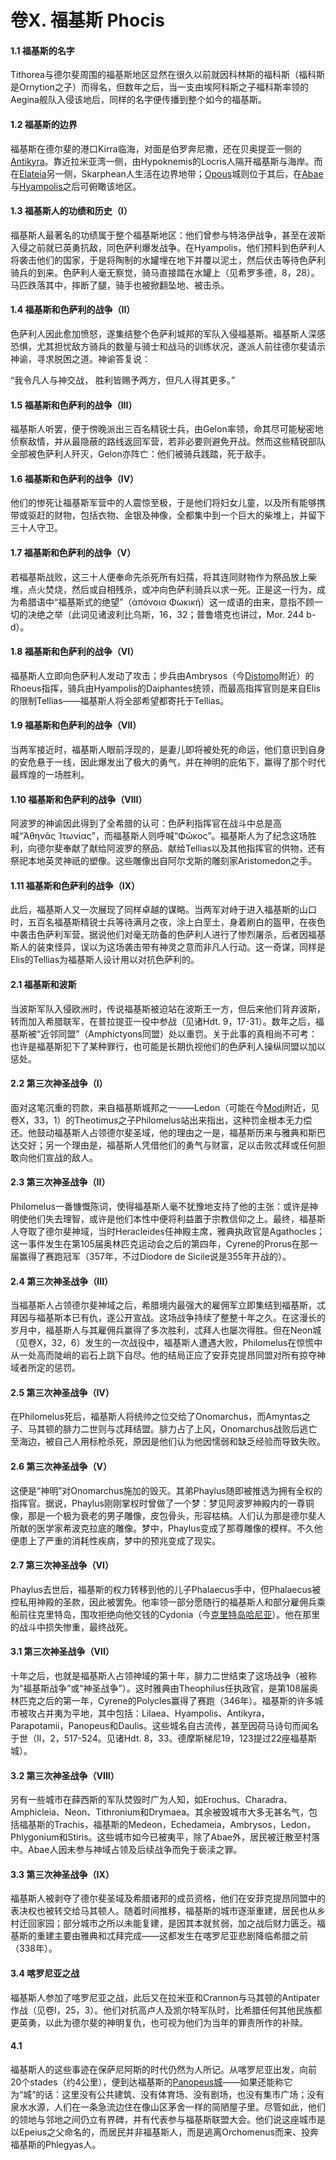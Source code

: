 # 卷X. 福基斯 Phocis

#### 1.1 福基斯的名字
Tithorea与德尔斐周围的福基斯地区显然在很久以前就因科林斯的福科斯（福科斯是Ornytion之子）而得名，但数年之后，当一支由埃阿科斯之子福科斯率领的Aegina舰队入侵该地后，同样的名字便传播到整个如今的福基斯。

#### 1.2 福基斯的边界
福基斯在德尔斐的港口Kirra临海，对面是伯罗奔尼撒，还在贝奥提亚一侧的[Antikyra](https://maps.app.goo.gl/QLzxCq5b5wEaajW2A)。靠近拉米亚湾一侧，由Hypoknemis的Locris人隔开福基斯与海岸。而在[Elateia](https://maps.app.goo.gl/bWNpouUd1sh9Gs8f9)另一侧，Skarphean人生活在边界地带；[Opous](https://en.wikipedia.org/wiki/Opus,_Greece)城则位于其后，在[Abae](https://en.wikipedia.org/wiki/Abae)与[Hyampolis](https://en.wikipedia.org/wiki/Hyampolis)之后可俯瞰该地区。

#### 1.3 福基斯人的功绩和历史（I）
福基斯人最著名的功绩属于整个福基斯地区：他们曾参与特洛伊战争，甚至在波斯入侵之前就已英勇抗敌，同色萨利爆发战争。在Hyampolis，他们预料到色萨利人将袭击他们的国家，于是将陶制的水罐埋在地下并覆以泥土，然后伏击等待色萨利骑兵的到来。色萨利人毫无察觉，骑马直接踏在水罐上（见希罗多德，8，28）。马匹跌落其中，摔断了腿，骑手也被掀翻坠地、被击杀。

#### 1.4 福基斯和色萨利的战争（II）
色萨利人因此愈加愤怒，遂集结整个色萨利城邦的军队入侵福基斯。福基斯人深感恐惧，尤其担忧敌方骑兵的数量与骑士和战马的训练状况，遂派人前往德尔斐请示神谕，寻求脱困之道。神谕答复说：

“我令凡人与神交战，
胜利皆赐予两方，但凡人得其更多。”

#### 1.5 福基斯和色萨利的战争（III）
福基斯人听罢，便于傍晚派出三百名精锐士兵，由Gelon率领，命其尽可能秘密地侦察敌情，并从最隐蔽的路线返回军营，若非必要则避免开战。然而这些精锐部队全部被色萨利人歼灭，Gelon亦阵亡：他们被骑兵践踏，死于敌手。

#### 1.6 福基斯和色萨利的战争（IV）
他们的惨死让福基斯军营中的人震惊至极，于是他们将妇女儿童，以及所有能够携带或驱赶的财物，包括衣物、金银及神像，全都集中到一个巨大的柴堆上，并留下三十人守卫。

#### 1.7 福基斯和色萨利的战争（V）
若福基斯战败，这三十人便奉命先杀死所有妇孺，将其连同财物作为祭品放上柴堆，点火焚烧，然后或自相残杀，或冲向色萨利骑兵以求一死。正是这一行为，成为希腊语中“福基斯式的绝望”（ἀπόνοια Φωκική）这一成语的由来，意指不顾一切的决绝之举（此词见诸波利比乌斯，16，32；普鲁塔克也讲过，Mor. 244 b-d）。

#### 1.8 福基斯和色萨利的战争（VI）
福基斯人立即向色萨利人发动了攻击；步兵由Ambrysos（今[Distomo](https://maps.app.goo.gl/NcxRWLEBam1w8Xmo7)附近）的Rhoeus指挥，骑兵由Hyampolis的Daiphantes统领，而最高指挥官则是来自Elis的限制Tellias——福基斯人将全部希望都寄托于Tellias。

#### 1.9 福基斯和色萨利的战争（VII）
当两军接近时，福基斯人眼前浮现的，是妻儿即将被处死的命运，他们意识到自身的安危悬于一线，因此爆发出了极大的勇气，并在神明的庇佑下，赢得了那个时代最辉煌的一场胜利。

#### 1.10 福基斯和色萨利的战争（VIII）
阿波罗的神谕因此得到了全希腊的认可：色萨利指挥官在战斗中总是高喊“Ἀθηνᾶς Ἰτωνίας”，而福基斯人则呼喊“Φῶκος”。福基斯人为了纪念这场胜利，向德尔斐奉献了献给阿波罗的祭品、献给Tellias以及其他指挥官的供物，还有祭祀本地英灵神祇的塑像。这些雕像出自阿尔戈斯的雕刻家Aristomedon之手。

#### 1.11 福基斯和色萨利的战争（IX）
此后，福基斯人又一次展现了同样卓越的谋略。当两军对峙于进入福基斯的山口时，五百名福基斯精锐士兵等待满月之夜，涂上白垩土，身着刷白的盔甲，在夜色中袭击色萨利军营。据说他们对毫无防备的色萨利人进行了惨烈屠杀，后者因福基斯人的装束怪异，误以为这场袭击带有神灵之意而非凡人行动。这一奇谋，同样是Elis的Tellias为福基斯人设计用以对抗色萨利的。

#### 2.1 福基斯和波斯
当波斯军队入侵欧洲时，传说福基斯被迫站在波斯王一方，但后来他们背弃波斯，转而加入希腊联军，在普拉提亚一役中参战（见诸Hdt. 9，17-31）。数年之后，福基斯被“近邻同盟”（Amphictyons同盟）处以重罚。关于此事的真相尚不可考：也许是福基斯犯下了某种罪行，也可能是长期仇视他们的色萨利人操纵同盟以加以惩处。

#### 2.2 第三次神圣战争（I）
面对这笔沉重的罚款，来自福基斯城邦之一——Ledon（可能在今[Modi](https://maps.app.goo.gl/PwijJF4jjgg1PSVe8)附近，见卷X，33，1）的Theotimus之子Philomelus站出来指出，这种罚金根本无力偿还。他鼓动福基斯人占领德尔斐圣域，他的理由之一是，福基斯历来与雅典和斯巴达交好；另一个理由是，福基斯人凭借他们的勇气与财富，足以击败忒拜或任何胆敢向他们宣战的敌人。

#### 2.3 第三次神圣战争（II）
Philomelus一番慷慨陈词，使得福基斯人毫不犹豫地支持了他的主张：或许是神明使他们失去理智，或许是他们本性中便将利益置于宗教信仰之上。最终，福基斯人夺取了德尔斐神域，当时Heracleides任神殿主席，雅典执政官是Agathocles；这一事件发生在第105届奥林匹克运动会之后的第四年，Cyrene的Prorus在那一届赢得了赛跑冠军（357年，不过Diodore de Sicile说是355年开战的）。

#### 2.4 第三次神圣战争（III）
当福基斯人占领德尔斐神域之后，希腊境内最强大的雇佣军立即集结到福基斯，忒拜因与福基斯本已有仇，遂公开宣战。这场战争持续了整整十年之久。在这漫长的岁月中，福基斯人与其雇佣兵赢得了多次胜利，忒拜人也屡次得胜。但在Neon城（见卷X，32，6）发生的一次战役中，福基斯人遭遇大败，Philomelus在惊慌中从一处高而陡峭的岩石上跳下自尽。他的结局正应了安菲克提昂同盟对所有掠夺神域者所定的惩罚。

#### 2.5 第三次神圣战争（IV）
在Philomelus死后，福基斯人将统帅之位交给了Onomarchus，而Amyntas之子、马其顿的腓力二世则与忒拜结盟。腓力占了上风，Onomarchus战败后逃亡至海边，被自己人用标枪杀死，原因是他们认为他因懦弱和缺乏经验而导致失败。

#### 2.6 第三次神圣战争（V）
这便是“神明”对Onomarchus施加的毁灭。其弟Phaylus随即被推选为拥有全权的指挥官。据说，Phaylus刚刚掌权时曾做了一个梦：梦见阿波罗神殿内的一尊铜像，那是一个极为衰老的男子雕像，皮包骨头，形容枯槁。人们认为那是德尔斐人所献的医学家希波克拉底的雕像。梦中，Phaylus变成了那尊雕像的模样。不久他便患上了严重的消耗性疾病，梦中的预兆变成了现实。

#### 2.7 第三次神圣战争（VI）
Phaylus去世后，福基斯的权力转移到他的儿子Phalaecus手中，但Phalaecus被控私用神殿的圣款，因此被罢免。他率领一部分愿随行的福基斯人和部分雇佣兵乘船前往克里特岛，围攻拒绝向他交钱的Cydonia（今[克里特岛哈尼亚](https://maps.app.goo.gl/vwJqz7RR88pcrK5w8)）。他在那里的战斗中损失惨重，最终战死。

#### 3.1 第三次神圣战争（VII）
十年之后，也就是福基斯人占领神域的第十年，腓力二世结束了这场战争（被称为“福基斯战争”或“神圣战争”）。这时雅典由Theophilus任执政官，是第108届奥林匹克之后的第一年，Cyrene的Polycles赢得了赛跑（346年）。福基斯的许多城市被攻占并夷为平地，其中包括：Lilaea、Hyampolis、Antikyra，Parapotamii，Panopeus和Daulis。这些城名自古流传，甚至因荷马诗句而闻名于世（Il，2，517-524。见诸Hdt. 8，33。德摩斯梯尼19，123提过22座福基斯城）。

#### 3.2 第三次神圣战争（VIII）
另有一些城市在薛西斯的军队焚毁时广为人知，如Erochus、Charadra、Amphicleia、Neon、Tithronium和Drymaea。其余被毁城市大多无甚名气，包括福基斯的Trachis，福基斯的Medeon，Echedameia，Ambrysos，Ledon，Phlygonium和Stiris。这些城市如今已被夷平，除了Abae外，居民被迁散至村落中。Abae人因未参与神域占领及后续战争而免于亵渎之罪。

#### 3.3 第三次神圣战争（IX）
福基斯人被剥夺了德尔斐圣域及希腊诸邦的成员资格，他们在安菲克提昂同盟中的表决权也被转交给马其顿人。随着时间推移，福基斯的城市逐渐重建，居民也从乡村迁回家园；部分城市之所以未能复建，是因其本就贫弱，加之战后财力匮乏。福基斯的重建主要由雅典和忒拜完成——这都发生在喀罗尼亚悲剧降临希腊之前（338年）。

#### 3.4 喀罗尼亚之战
福基斯人参加了喀罗尼亚之战，此后又在拉米亚和Crannon与马其顿的Antipater作战（见卷I，25，3）。他们对抗高卢人及凯尔特军队时，比希腊任何其他民族都更英勇，以此为德尔斐的神明复仇，也可视为他们为当年的罪责所作的补赎。

#### 4.1
福基斯人的这些事迹在保萨尼阿斯的时代仍然为人所记。从喀罗尼亚出发，向前20个stades（约4公里），便到达福基斯的[Panopeus城](https://maps.app.goo.gl/YHnHZ3nokboW14yXA)——如果还能称它为“城”的话：这里没有公共建筑、没有体育场、没有剧场，也没有集市广场；没有泉水水源，人们在一条急流边住在像山区茅舍一样的简陋屋子里。尽管如此，他们的领地与邻地之间仍立有界碑，并有代表参与福基斯联盟大会。他们说这座城市是以Epeius之父命名的，而居民并非福基斯人，而是逃离Orchomenus而来、投奔福基斯的Phlegyas人。
